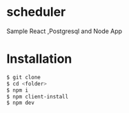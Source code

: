 # scheduler
Sample React ,Postgresql and Node App 
# Installation

```sh
$ git clone
$ cd <folder>
$ npm i
$ npm client-install
$ npm dev
```


